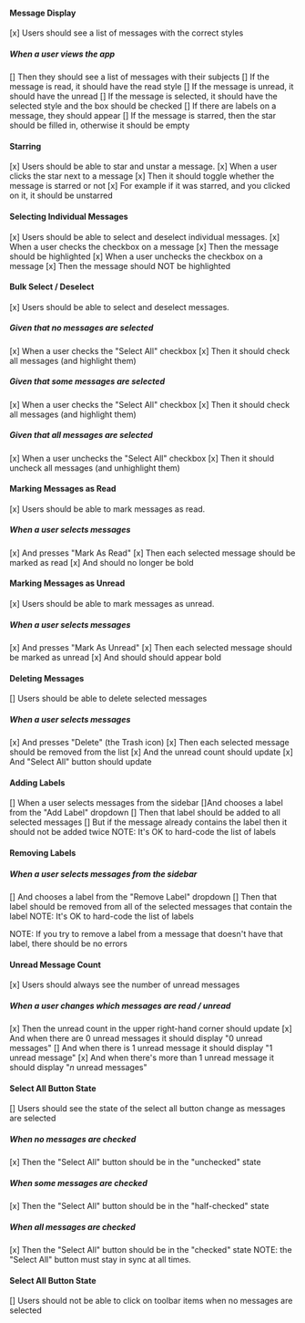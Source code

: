 #### Message Display
 [x] Users should see a list of messages with the correct styles

##### When a user views the app
 [] Then they should see a list of messages with their subjects
 [] If the message is read, it should have the read style
 [] If the message is unread, it should have the unread
 [] If the message is selected, it should have the selected style and the box should be checked
 [] If there are labels on a message, they should appear
 [] If the message is starred, then the star should be filled in, otherwise it should be empty

#### Starring
[x] Users should be able to star and unstar a message.
[x] When a user clicks the star next to a message
[x] Then it should toggle whether the message is starred or not
[x] For example if it was starred, and you clicked on it, it should be unstarred

#### Selecting Individual Messages
[x] Users should be able to select and deselect individual messages.
[x] When a user checks the checkbox on a message
[x] Then the message should be highlighted
[x] When a user unchecks the checkbox on a message
[x] Then the message should NOT be highlighted

#### Bulk Select / Deselect
[x] Users should be able to select and deselect messages.

##### Given that no messages are selected
[x] When a user checks the "Select All" checkbox
[x] Then it should check all messages (and highlight them)

##### Given that some messages are selected
[x] When a user checks the "Select All" checkbox
[x] Then it should check all messages (and highlight them)

##### Given that all messages are selected
[x] When a user unchecks the "Select All" checkbox
[x] Then it should uncheck all messages (and unhighlight them)

#### Marking Messages as Read
[x] Users should be able to mark messages as read.

##### When a user selects messages
[x] And presses "Mark As Read"
[x] Then each selected message should be marked as read
[x] And should no longer be bold

#### Marking Messages as Unread
[x] Users should be able to mark messages as unread.

##### When a user selects messages
[x] And presses "Mark As Unread"
[x] Then each selected message should be marked as unread
[x] And should should appear bold

#### Deleting Messages
[] Users should be able to delete selected messages

##### When a user selects messages
[x] And presses "Delete" (the Trash icon)
[x] Then each selected message should be removed from the list
[x] And the unread count should update
[x] And "Select All" button should update

#### Adding Labels
[] When a user selects messages from the sidebar
[]And chooses a label from the "Add Label" dropdown
[] Then that label should be added to all selected messages
[] But if the message already contains the label then it should not be added twice
NOTE: It's OK to hard-code the list of labels

#### Removing Labels

##### When a user selects messages from the sidebar
[] And chooses a label from the "Remove Label" dropdown
[] Then that label should be removed from all of the selected messages that contain the label
NOTE: It's OK to hard-code the list of labels

NOTE: If you try to remove a label from a message that doesn't have that label, there should be no errors

#### Unread Message Count
[x] Users should always see the number of unread messages

##### When a user changes which messages are read / unread
[x] Then the unread count in the upper right-hand corner should update
[x] And when there are 0 unread messages it should display "0 unread messages"
[] And when there is 1 unread message it should display "1 unread message"
[x] And when there's more than 1 unread message it should display "_n_ unread messages"

#### Select All Button State
[] Users should see the state of the select all button change as messages are selected

##### When no messages are checked
[x] Then the "Select All" button should be in the "unchecked" state

##### When some messages are checked
[x] Then the "Select All" button should be in the "half-checked" state

##### When all messages are checked
[x] Then the "Select All" button should be in the "checked" state
NOTE: the "Select All" button must stay in sync at all times.

#### Select All Button State
[] Users should not be able to click on toolbar items when no messages are selected
